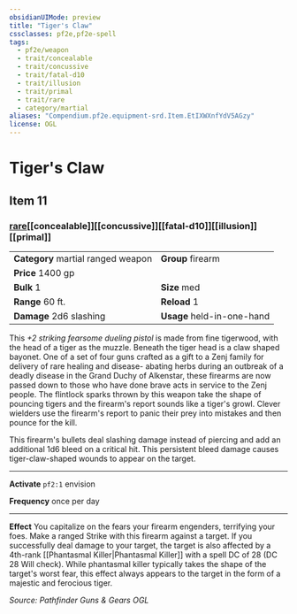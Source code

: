 ```yaml
---
obsidianUIMode: preview
title: "Tiger's Claw"
cssclasses: pf2e,pf2e-spell
tags:
  - pf2e/weapon
  - trait/concealable
  - trait/concussive
  - trait/fatal-d10
  - trait/illusion
  - trait/primal
  - trait/rare
  - category/martial
aliases: "Compendium.pf2e.equipment-srd.Item.EtIXWXnfYdV5AGzy"
license: OGL
---
```

# Tiger's Claw
## Item 11
### [rare](rare.md "Rare Rarity Trait")[[concealable]][[concussive]][[fatal-d10]][[illusion]][[primal]]

|  |  |
| -- | -- |
| **Category** martial ranged weapon | **Group** firearm |
| **Price** 1400 gp |  |
| **Bulk** 1 | **Size** med |
|**Range** 60 ft.| **Reload** 1|
| **Damage** 2d6 slashing  | **Usage** held-in-one-hand |



This _+2 striking fearsome dueling pistol_ is made from fine tigerwood, with the head of a tiger as the muzzle. Beneath the tiger head is a claw shaped bayonet. One of a set of four guns crafted as a gift to a Zenj family for delivery of rare healing and disease- abating herbs during an outbreak of a deadly disease in the Grand Duchy of Alkenstar, these firearms are now passed down to those who have done brave acts in service to the Zenj people. The flintlock sparks thrown by this weapon take the shape of pouncing tigers and the firearm's report sounds like a tiger's growl. Clever wielders use the firearm's report to panic their prey into mistakes and then pounce for the kill.

This firearm's bullets deal slashing damage instead of piercing and add an additional 1d6 bleed on a critical hit. This persistent bleed damage causes tiger-claw-shaped wounds to appear on the target.

* * *

**Activate** `pf2:1` envision

**Frequency** once per day

* * *

**Effect** You capitalize on the fears your firearm engenders, terrifying your foes. Make a ranged Strike with this firearm against a target. If you successfully deal damage to your target, the target is also affected by a 4th-rank [[Phantasmal Killer|Phantasmal Killer]] with a spell DC of 28 (DC 28 Will check). While phantasmal killer typically takes the shape of the target's worst fear, this effect always appears to the target in the form of a majestic and ferocious tiger.

*Source: Pathfinder Guns & Gears*
*OGL*